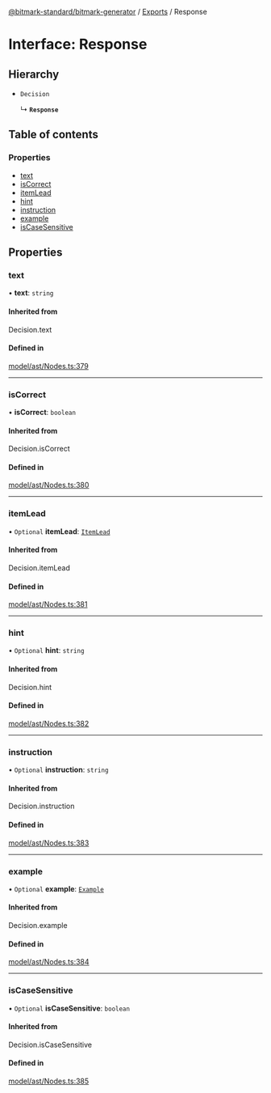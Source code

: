 [@bitmark-standard/bitmark-generator](../API.md) / [Exports](../modules.md) / Response

# Interface: Response

## Hierarchy

- `Decision`

  ↳ **`Response`**

## Table of contents

### Properties

- [text](Response.md#text)
- [isCorrect](Response.md#isCorrect)
- [itemLead](Response.md#itemLead)
- [hint](Response.md#hint)
- [instruction](Response.md#instruction)
- [example](Response.md#example)
- [isCaseSensitive](Response.md#isCaseSensitive)

## Properties

### text

• **text**: `string`

#### Inherited from

Decision.text

#### Defined in

[model/ast/Nodes.ts:379](https://github.com/getMoreBrain/bitmark-generator/blob/de39d9c/src/model/ast/Nodes.ts#L379)

___

### isCorrect

• **isCorrect**: `boolean`

#### Inherited from

Decision.isCorrect

#### Defined in

[model/ast/Nodes.ts:380](https://github.com/getMoreBrain/bitmark-generator/blob/de39d9c/src/model/ast/Nodes.ts#L380)

___

### itemLead

• `Optional` **itemLead**: [`ItemLead`](ItemLead.md)

#### Inherited from

Decision.itemLead

#### Defined in

[model/ast/Nodes.ts:381](https://github.com/getMoreBrain/bitmark-generator/blob/de39d9c/src/model/ast/Nodes.ts#L381)

___

### hint

• `Optional` **hint**: `string`

#### Inherited from

Decision.hint

#### Defined in

[model/ast/Nodes.ts:382](https://github.com/getMoreBrain/bitmark-generator/blob/de39d9c/src/model/ast/Nodes.ts#L382)

___

### instruction

• `Optional` **instruction**: `string`

#### Inherited from

Decision.instruction

#### Defined in

[model/ast/Nodes.ts:383](https://github.com/getMoreBrain/bitmark-generator/blob/de39d9c/src/model/ast/Nodes.ts#L383)

___

### example

• `Optional` **example**: [`Example`](../modules.md#Example)

#### Inherited from

Decision.example

#### Defined in

[model/ast/Nodes.ts:384](https://github.com/getMoreBrain/bitmark-generator/blob/de39d9c/src/model/ast/Nodes.ts#L384)

___

### isCaseSensitive

• `Optional` **isCaseSensitive**: `boolean`

#### Inherited from

Decision.isCaseSensitive

#### Defined in

[model/ast/Nodes.ts:385](https://github.com/getMoreBrain/bitmark-generator/blob/de39d9c/src/model/ast/Nodes.ts#L385)
